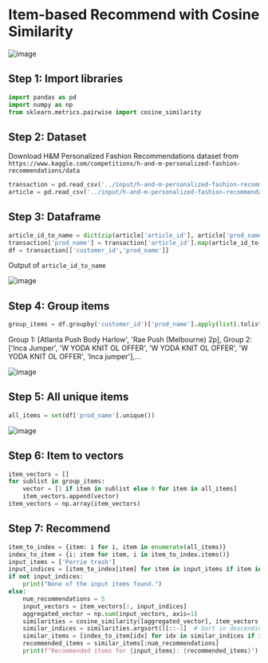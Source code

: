 # Item-based Recommend with Cosine Similarity

![image](https://github.com/hughiephan/DPL/assets/16631121/1a95331f-f2e5-4875-a495-7c544c3b6bf1)

## Step 1: Import libraries

```python
import pandas as pd
import numpy as np
from sklearn.metrics.pairwise import cosine_similarity
```

## Step 2: Dataset

Download H&M Personalized Fashion Recommendations dataset from `https://www.kaggle.com/competitions/h-and-m-personalized-fashion-recommendations/data`

```python
transaction = pd.read_csv('../input/h-and-m-personalized-fashion-recommendations/transactions_train.csv', nrows=100)
article = pd.read_csv('../input/h-and-m-personalized-fashion-recommendations/articles.csv')
```

## Step 3: Dataframe

```python
article_id_to_name = dict(zip(article['article_id'], article['prod_name']))
transaction['prod_name'] = transaction['article_id'].map(article_id_to_name)
df = transaction[['customer_id','prod_name']]
```

Output of `article_id_to_name`

![image](https://github.com/hughiephan/DPL/assets/16631121/424e5115-e3cf-4ebd-a9bf-63b33ef29f6e)

## Step 4: Group items

```python
group_items = df.groupby('customer_id')['prod_name'].apply(list).tolist()
```

Group 1: [Atlanta Push Body Harlow', 'Rae Push (Melbourne) 2p], Group 2: ['Inca Jumper', 'W YODA KNIT OL OFFER', 'W YODA KNIT OL OFFER', 'W YODA KNIT OL OFFER', 'Inca jumper'],...

![image](https://github.com/hughiephan/DPL/assets/16631121/e64dee94-9850-4bcb-a25f-3fdae15947df)

## Step 5: All unique items

```python
all_items = set(df['prod_name'].unique())
```

![image](https://github.com/hughiephan/DPL/assets/16631121/7a985a82-4c1a-4946-8ced-da87343332d2)

## Step 6: Item to vectors
```python
item_vectors = []
for sublist in group_items:
    vector = [1 if item in sublist else 0 for item in all_items]
    item_vectors.append(vector)    
item_vectors = np.array(item_vectors)
```

## Step 7: Recommend
```python
item_to_index = {item: i for i, item in enumerate(all_items)}
index_to_item = {i: item for item, i in item_to_index.items()}
input_items = ['Perrie trash']
input_indices = [item_to_index[item] for item in input_items if item in item_to_index]
if not input_indices:
    print("None of the input items found.")
else:
    num_recommendations = 5
    input_vectors = item_vectors[:, input_indices]
    aggregated_vector = np.sum(input_vectors, axis=1)
    similarities = cosine_similarity([aggregated_vector], item_vectors.T)[0]
    similar_indices = similarities.argsort()[::-1]  # Sort in descending order
    similar_items = [index_to_item[idx] for idx in similar_indices if idx not in input_indices]
    recommended_items = similar_items[:num_recommendations]
    print(f"Recommended items for {input_items}: {recommended_items}")
```
